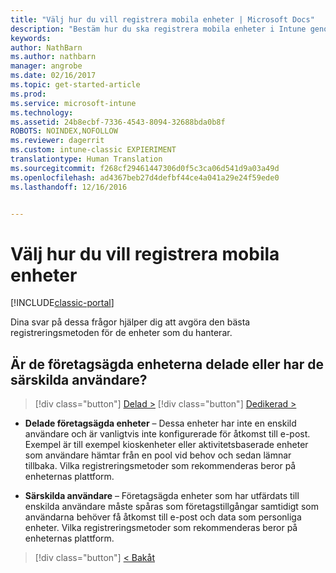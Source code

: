 ```yaml
---
title: "Välj hur du vill registrera mobila enheter | Microsoft Docs"
description: "Bestäm hur du ska registrera mobila enheter i Intune genom att besvara några enkla frågor"
keywords: 
author: NathBarn
ms.author: nathbarn
manager: angrobe
ms.date: 02/16/2017
ms.topic: get-started-article
ms.prod: 
ms.service: microsoft-intune
ms.technology: 
ms.assetid: 24b8ecbf-7336-4543-8094-32688bda0b8f
ROBOTS: NOINDEX,NOFOLLOW
ms.reviewer: dagerrit
ms.custom: intune-classic EXPIERIMENT
translationtype: Human Translation
ms.sourcegitcommit: f268cf29461447306d0f5c3ca06d541d9a03a49d
ms.openlocfilehash: ad4367beb27d4defbf44ce4a041a29e24f59ede0
ms.lasthandoff: 12/16/2016


---
```

# <a name="choose-how-to-enroll-mobile-devices"></a>Välj hur du vill registrera mobila enheter

[!INCLUDE[classic-portal](../includes/classic-portal.md)]

Dina svar på dessa frågor hjälper dig att avgöra den bästa registreringsmetoden för de enheter som du hanterar.

## <a name="are-your-company-owned-devices-shared-or-do-they-have-dedicated-users"></a>**Är de företagsägda enheterna delade eller har de särskilda användare?**

> [!div class="button"]
[Delad >](choose-how-to-enroll-devices4.md)
> [!div class="button"]
[Dedikerad >](choose-how-to-enroll-devices6.md)

- **Delade företagsägda enheter** – Dessa enheter har inte en enskild användare och är vanligtvis inte konfigurerade för åtkomst till e-post. Exempel är till exempel kioskenheter eller aktivitetsbaserade enheter som användare hämtar från en pool vid behov och sedan lämnar tillbaka. Vilka registreringsmetoder som rekommenderas beror på enheternas plattform.

- **Särskilda användare** – Företagsägda enheter som har utfärdats till enskilda användare måste spåras som företagstillgångar samtidigt som användarna behöver få åtkomst till e-post och data som personliga enheter. Vilka registreringsmetoder som rekommenderas beror på enheternas plattform.

> [!div class="button"]
[< Bakåt](choose-how-to-enroll-devices1.md)

